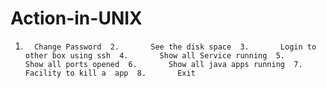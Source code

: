 Action-in-UNIX
==============

1.       Change Password  2.       See the disk space  3.       Login to other box using ssh  4.       Show all Service running  5.       Show all ports opened  6.       Show all java apps running  7.       Facility to kill a  app  8.       Exit
